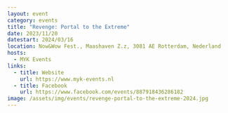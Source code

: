 ```yaml
---
layout: event
category: events
title: "Revenge: Portal to the Extreme"
date: 2023/11/20
datestart: 2024/03/16
location: Now&Wow Fest., Maashaven Z.z, 3081 AE Rotterdam, Nederland
hosts:
  - MYK Events
links:
  - title: Website
    url: https://www.myk-events.nl
  - title: Facebook
    url: https://www.facebook.com/events/887918436286182
image: /assets/img/events/revenge-portal-to-the-extreme-2024.jpg
---
```

